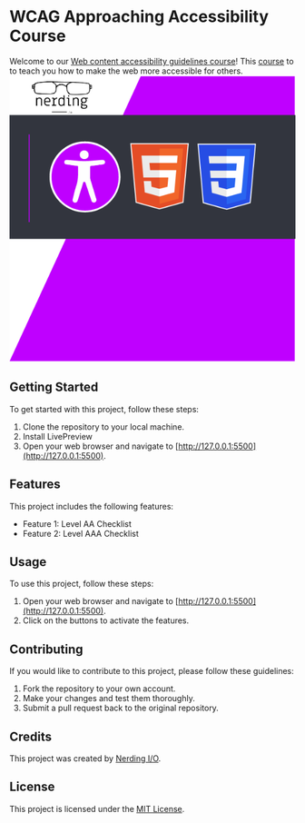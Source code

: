 # WCAG Approaching Accessibility Course

Welcome to our [Web content accessibility guidelines course]()! This [course]() to to teach you how to make the web more accessible for others.
![WCAG Course](thumb-approaching-accessibility.png)

## Getting Started

To get started with this project, follow these steps:

1. Clone the repository to your local machine.
2. Install LivePreview
4. Open your web browser and navigate to [http://127.0.0.1:5500](http://127.0.0.1:5500).

## Features

This project includes the following features:

- Feature 1: Level AA Checklist
- Feature 2: Level AAA Checklist

## Usage

To use this project, follow these steps:

1. Open your web browser and navigate to [http://127.0.0.1:5500](http://127.0.0.1:5500).
2. Click on the buttons to activate the features.

## Contributing

If you would like to contribute to this project, please follow these guidelines:

1. Fork the repository to your own account.
2. Make your changes and test them thoroughly.
3. Submit a pull request back to the original repository.

## Credits

This project was created by [Nerding I/O](https://nerding.io).

## License

This project is licensed under the [MIT License](LICENSE).
